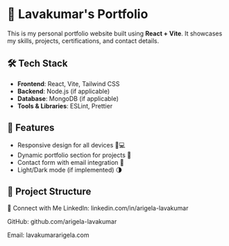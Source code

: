 # 🚀 Lavakumar's Portfolio

This is my personal portfolio website built using **React + Vite**. It showcases my skills, projects, certifications, and contact details.

## 🛠 Tech Stack
- **Frontend**: React, Vite, Tailwind CSS
- **Backend**: Node.js (if applicable)
- **Database**: MongoDB (if applicable)
- **Tools & Libraries**: ESLint, Prettier

## 🎨 Features
- Responsive design for all devices 📱💻
- Dynamic portfolio section for projects 🚀
- Contact form with email integration 📩
- Light/Dark mode (if implemented) 🌗

## 📂 Project Structure

🤝 Connect with Me
LinkedIn: linkedin.com/in/arigela-lavakumar

GitHub: github.com/arigela-lavakumar

Email: lavakumararigela.com
